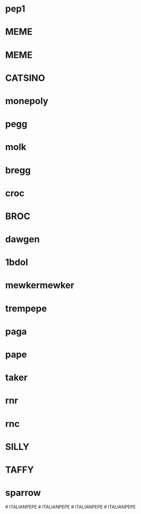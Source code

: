 # pep1
# MEME
# MEME
# CATSINO
# monepoly
# pegg
# molk
# bregg
# croc
# BROC
# dawgen
# 1bdol
# mewkermewker
# trempepe
# paga
# pape
# taker
# rnr
# rnc
# SILLY
# TAFFY
# sparrow
#   I T A L I A N P E P E  
 #   I T A L I A N P E P E  
 #   I T A L I A N P E P E  
 #   I T A L I A N P E P E  
 